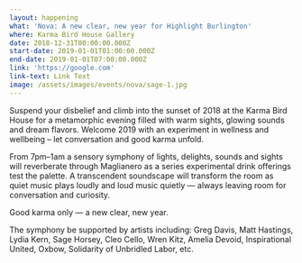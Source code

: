 ```yaml
---
layout: happening
what: 'Nova: A new clear, new year for Highlight Burlington'
where: Karma Bird House Gallery
date: 2018-12-31T00:00:00.000Z
start-date: 2019-01-01T01:00:00.000Z
end-date: 2019-01-01T07:00:00.000Z
link: 'https://google.com'
link-text: Link Text
image: /assets/images/events/nova/sage-1.jpg
---
```


Suspend your disbelief and climb into the sunset of 2018 at the Karma Bird House for a metamorphic evening filled with warm sights, glowing sounds and dream flavors. Welcome 2019 with an experiment in wellness and wellbeing – let conversation and good karma unfold.

From 7pm–1am a sensory symphony of lights, delights, sounds and sights will reverberate through Maglianero as a series experimental drink offerings test the palette. A transcendent soundscape will transform the room as quiet music plays loudly and loud music quietly — always leaving room for conversation and curiosity.

Good karma only — a new clear, new year.

The symphony be supported by artists including: Greg Davis, Matt Hastings, Lydia Kern, Sage Horsey, Cleo Cello, Wren Kitz, Amelia Devoid, Inspirational United, Oxbow, Solidarity of Unbridled Labor, etc.


